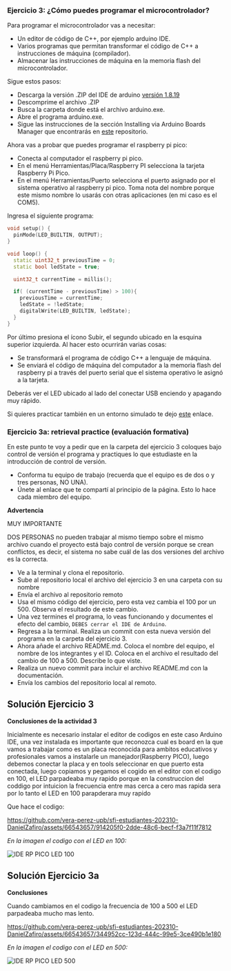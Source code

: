 ### **Ejercicio 3: ¿Cómo puedes programar el microcontrolador?**

Para programar el microcontrolador vas a necesitar:

- Un editor de código de C++, por ejemplo arduino IDE.
- Varios programas que permitan transformar el código de C++ a instrucciones de máquina (compilador).
- Almacenar las instrucciones de máquina en la memoria flash del microcontrolador.

Sigue estos pasos:

- Descarga la versión .ZIP del IDE de arduino [versión 1.8.19](https://downloads.arduino.cc/arduino-1.8.19-windows.zip)
- Descomprime el archivo .ZIP
- Busca la carpeta donde está el archivo arduino.exe.
- Abre el programa arduino.exe.
- Sigue las instrucciones de la sección Installing via Arduino Boards Manager que encontrarás en [este](https://github.com/earlephilhower/arduino-pico#installing-via-arduino-boards-manager) repositorio.

Ahora vas a probar que puedes programar el raspberry pi pico:

- Conecta al computador el raspberry pi pico.
- En el menú Herramientas/Placa/Raspberry PI selecciona la tarjeta Raspberry Pi Pico.
- En el menú Herramientas/Puerto selecciona el puerto asignado por el sistema operativo al raspberry pi pico. Toma nota del nombre porque este mismo nombre lo usarás con otras aplicaciones (en mi caso es el COM5).

Ingresa el siguiente programa:

```cpp
void setup() {
  pinMode(LED_BUILTIN, OUTPUT);
}

void loop() {
  static uint32_t previousTime = 0;
  static bool ledState = true;

  uint32_t currentTime = millis();

  if( (currentTime - previousTime) > 100){
    previousTime = currentTime;
    ledState = !ledState;
    digitalWrite(LED_BUILTIN, ledState);
  }
}
```

Por último presiona el ícono Subir, el segundo ubicado en la esquina superior izquierda. Al hacer esto ocurrirán varias cosas:

- Se transformará el programa de código C++ a lenguaje de máquina.
- Se enviará el código de máquina del computador a la memoria flash del raspberry pi a través del puerto serial que el sistema operativo le asignó a la tarjeta.

Deberás ver el LED ubicado al lado del conectar USB enciendo y apagando muy rápido.

Si quieres practicar también en un entorno simulado te dejo [este](https://wokwi.com/) enlace.

### **Ejercicio 3a: retrieval practice (evaluación formativa)**

En este punto te voy a pedir que en la carpeta del ejercicio 3 coloques bajo control de versión el programa y practiques lo que estudiaste en la introducción de control de versión.

- Conforma tu equipo de trabajo (recuerda que el equipo es de dos o y tres personas, NO UNA).
- Únete al enlace que te compartí al principio de la página. Esto lo hace cada miembro del equipo.

**Advertencia**

MUY IMPORTANTE

DOS PERSONAS no pueden trabajar al mismo tiempo sobre el mismo archivo cuando el proyecto está bajo control de versión porque se crean conflictos, es decir, el sistema no sabe cuál de las dos versiones del archivo es la correcta.

- Ve a la terminal y clona el repositorio.
- Sube al repositorio local el archivo del ejercicio 3 en una carpeta con su nombre
- Envía el archivo al repositorio remoto
- Usa el mismo código del ejercicio, pero esta vez cambia el 100 por un 500. Observa el resultado de este cambio.
- Una vez termines el programa, lo veas funcionando y documentes el efecto del cambio, `DEBES cerrar el IDE de Arduino`.
- Regresa a la terminal. Realiza un commit con esta nueva versión del programa en la carpeta del ejercicio 3.
- Ahora añade el archivo README.md. Coloca el nombre del equipo, el nombre de los integrantes y el ID. Coloca en el archivo el resultado del cambio de 100 a 500. Describe lo que viste.
- Realiza un nuevo commit para incluir el archivo README.md con la documentación.
- Envía los cambios del repositorio local al remoto.


## Solución Ejercicio 3

**Conclusiones de la actividad 3** 

Inicialmente es necesario instalar el editor de codigos en este caso Arduino IDE, una vez instalada es importante que reconozca cual es board en la que vamos a trabajar como es un placa reconocida para ambitos educativos y profesionales vamos a instalarle un manejador(Raspberry PICO), luego debemos conectar la placa y en tools seleccionar en que puerto esta conectada, luego copiamos y pegamos el cogido en el editor con el codigo en 100, el LED parpadeaba muy rapido porque en la construccion del coddigo por intuicion la frecuencia entre mas cerca a cero mas rapida sera por lo tanto el LED en 100 parapderara muy rapido

Que hace el codigo: 


https://github.com/vera-perez-upb/sfi-estudiantes-202310-DanielZafiro/assets/66543657/914205f0-2dde-48c6-becf-f3a7f11f7812 

*En la imagen el codigo con el LED en 100:*

![IDE RP PICO LED 100](https://github.com/vera-perez-upb/sfi-estudiantes-202310-DanielZafiro/assets/66543657/d8076077-6a8f-460b-bcad-bad185a1ebef)

## Solución Ejercicio 3a

**Conclusiones** 

Cuando cambiamos en el codigo la frecuencia de 100 a 500 el LED parpadeaba mucho mas lento.


https://github.com/vera-perez-upb/sfi-estudiantes-202310-DanielZafiro/assets/66543657/344952cc-123d-444c-99e5-3ce490b1e180


*En la imagen el codigo con el LED en 500:*

![IDE RP PICO LED 500](https://github.com/vera-perez-upb/sfi-estudiantes-202310-DanielZafiro/assets/66543657/6e484d55-2513-42f5-8ca7-7ff15363f841)
